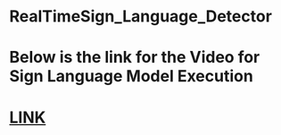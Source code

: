 # RealTimeSign_Language_Detector



# Below is the link for the Video for Sign Language Model Execution

# [LINK](https://drive.google.com/drive/folders/1FtKQ67bW1Eje9FUqrXlUoOHCVp1TXocN?usp=drive_link)
